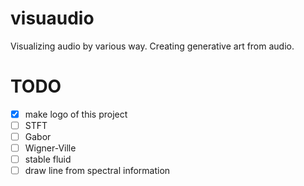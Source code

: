 # visuaudio
Visualizing audio by various way.
Creating generative art from audio.

# TODO
- [x] make logo of this project
- [ ] STFT
- [ ] Gabor
- [ ] Wigner-Ville
- [ ] stable fluid
- [ ] draw line from spectral information
